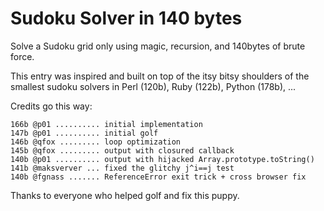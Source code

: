 Sudoku Solver in 140 bytes
=========

Solve a Sudoku grid only using magic, recursion, and 140bytes of brute force.

This entry was inspired and built on top of the itsy bitsy shoulders of the smallest sudoku solvers in Perl (120b), Ruby (122b), Python (178b), ... 
 
Credits go this way:

    166b @p01 .......... initial implementation
    147b @p01 .......... initial golf
    146b @qfox ......... loop optimization
    145b @qfox ......... output with closured callback
    140b @p01 .......... output with hijacked Array.prototype.toString()
    141b @maksverver ... fixed the glitchy j^i==j test
    140b @fgnass ....... ReferenceError exit trick + cross browser fix

Thanks to everyone who helped golf and fix this puppy.